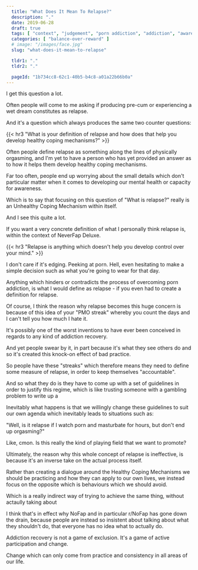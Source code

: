 ```yaml
---
  title: "What Does It Mean To Relapse?"
  description: "."
  date: 2019-06-28
  draft: true
  tags: [ "context", "judgement", "porn addiction", "addiction", "awareness", "awareness exercises", "perspective", "nofap", "neverfap", "neverfap deluxe" ]
  categories: [ "balance-over-reward" ]
  # image: "/images/face.jpg"
  slug: "what-does-it-mean-to-relapse"

  tldr1: "."
  tldr2: "."

  pageId: "1b734cc8-62c1-40b5-b4c8-a01a22b66b0a"
---
```


I get this question a lot.

Often people will come to me asking if producing pre-cum or experiencing a wet dream constitutes as relapse.

And it's a question which always produces the same two counter questions:


{{< hr3 "What is your definition of relapse and how does that help you develop healthy coping mechanisms?" >}}


Often people define relapse as something along the lines of physically orgasming, and I'm yet to have a person who has yet provided an answer as to how it helps them develop healthy coping mechanisms.

Far too often, people end up worrying about the small details which don't particular matter when it comes to developing our mental health or capacity for awareness.

Which is to say that focusing on this question of "What is relapse?" really is an Unhealthy Coping Mechanism within itself.

And I see this quite a lot.

If you want a very concrete definition of what I personally think relapse is, within the context of NeverFap Deluxe.


{{< hr3 "Relapse is anything which doesn't help you develop control over your mind." >}}


I don't care if it's edging. Peeking at porn. Hell, even hesitating to make a simple decision such as what you're going to wear for that day.

Anything which hinders or contradicts the process of overcoming porn addiction, is what I would define as relapse - if you even had to create a definition for relapse.

Of course, I think the reason why relapse becomes this huge concern is because of this idea of your "PMO streak" whereby you count the days and I can't tell you how much I hate it.

It's possibly one of the worst inventions to have ever been conceived in regards to any kind of addiction recovery.

And yet people swear by it, in part because it's what they see others do and so it's created this knock-on effect of bad practice.

So people have these "streaks" which therefore means they need to define some measure of relapse, in order to keep themselves "accountable".

And so what they do is they have to come up with a set of guidelines in order to justify this regime, which is like trusting someone with a gambling problem to write up a

Inevitably what happens is that we willingly change these guidelines to suit our own agenda which inevitably leads to situations such as:

"Well, is it relapse if I watch porn and masturbate for hours, but don't end up orgasming?"

Like, cmon. Is this really the kind of playing field that we want to promote?

Ultimately, the reason why this whole concept of relapse is ineffective, is because it's an inverse take on the actual process itself.

Rather than creating a dialogue around the Healthy Coping Mechanisms we should be practicing and how they can apply to our own lives, we instead focus on the opposite which is behaviours which we should avoid.

Which is a really indirect way of trying to achieve the same thing, without actaully taking about

I think that's in effect why NoFap and in particular r/NoFap has gone down the drain, because people are instead so insistent about talking about what they shouldn't do, that everyone has no idea what to actually do.

Addiction recovery is not a game of exclusion. It's a game of active participation and change.

Change which can only come from practice and consistency in all areas of our life.

